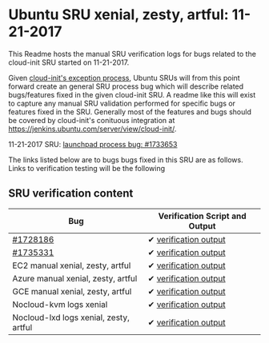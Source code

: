 Ubuntu SRU xenial, zesty, artful: 11-21-2017
=====
This Readme hosts the manual SRU verification logs for bugs related to the cloud-init SRU started on 11-21-2017.

Given [cloud-init's exception process](https://wiki.ubuntu.com/CloudinitUpdates), Ubuntu SRUs will from this point forward create an general SRU process bug which will describe related bugs/features fixed in the given cloud-init SRU. A readme like this will exist to capture any manual SRU validation performed for specific bugs or features fixed in the SRU. Generally most of the features and bugs should be covered by cloud-init's conituous integration at https://jenkins.ubuntu.com/server/view/cloud-init/.


11-21-2017 SRU: [launchpad process bug: #1733653](https://pad.lv/1733653)


The links listed below are to bugs bugs fixed in this SRU are as follows. Links to verification testing will be the following


## SRU verification content
| Bug | Verification Script and Output |
| -------- |  -------- |
| [#1728186](https://pad.lv/1728186) | ✔ [verification output](../bugs/lp-1728186.txt) |
| [#1735331](https://pad.lv/1735331) | ✔ [verification output](../bugs/lp-1735331.txt) |
| EC2 manual xenial, zesty, artful | ✔ [verification output](../manual/ec2-sru-17.1.46.txt) |
| Azure manual xenial, zesty, artful | ✔ [verification output](../manual/azure-sru-17.1.46.txt) |
| GCE manual xenial, zesty, artful | ✔ [verification output](../manual/gce-sru-17.1.46.txt) |
| Nocloud-kvm logs xenial | ✔ [verification output](../manual/nocloud-kvm-sru-17.1.46.txt) |
| Nocloud-lxd logs xenial, zesty, artful | ✔ [verification output](../manual/nocloud-lxd-sru-17.1.46.txt) |
